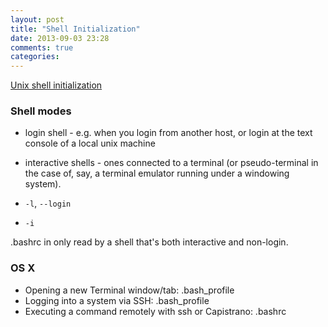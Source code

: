 ```yaml
---
layout: post
title: "Shell Initialization"
date: 2013-09-03 23:28
comments: true
categories: 
---
```


[Unix shell initialization](https://github.com/sstephenson/rbenv/wiki/Unix-shell-initialization)

### Shell modes

- login shell - e.g. when you login from another host, or login at the text console of a local unix machine
- interactive shells - ones connected to a terminal (or pseudo-terminal in the case of, say, a terminal emulator running under a windowing system).

- `-l`, `--login`
- `-i`

.bashrc in only read by a shell that's both interactive and non-login.

### OS X

- Opening a new Terminal window/tab: .bash_profile
- Logging into a system via SSH: .bash_profile
- Executing a command remotely with ssh or Capistrano: .bashrc
